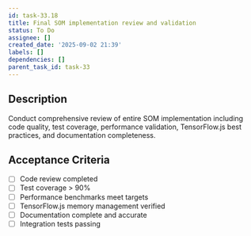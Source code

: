 ```yaml
---
id: task-33.18
title: Final SOM implementation review and validation
status: To Do
assignee: []
created_date: '2025-09-02 21:39'
labels: []
dependencies: []
parent_task_id: task-33
---
```


## Description

Conduct comprehensive review of entire SOM implementation including code quality, test coverage, performance validation, TensorFlow.js best practices, and documentation completeness.

## Acceptance Criteria

- [ ] Code review completed
- [ ] Test coverage > 90%
- [ ] Performance benchmarks meet targets
- [ ] TensorFlow.js memory management verified
- [ ] Documentation complete and accurate
- [ ] Integration tests passing

